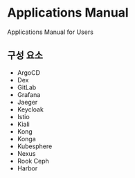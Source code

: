 # Applications Manual
Applications Manual for Users

## 구성 요소
- ArgoCD
- Dex
- GitLab
- Grafana
- Jaeger
- Keycloak
- Istio
- Kiali
- Kong
- Konga
- Kubesphere
- Nexus
- Rook Ceph
- Harbor

